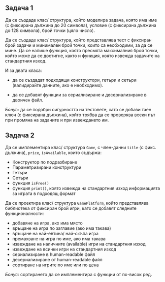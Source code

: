 ## Задача 1
Да се създаде клас/ структура, който моделира задача, която има име (с фиксирана дължина до 20 символа), условие (с фиксирана дължина до 128 символа), брой точки (цяло число).

Да се създаде клас/ структура, който представлява тест с фиксиран брой задачи и минимален брой точки, които са необходими, за да се мине. Да се напише функция, която пресмята максималния брой точки, който може да се достигне, както и функция, която извежда задачите на стандартния изход.

И за двата класа:
- да се създадат подходящи конструктори, гетъри и сетъри (валидирайте данните, ако е необходимо).

- да се добавят функции за сериализиране и десериализиране в двоичен файл.

*Бонус*: да се подобри сигурността на тестовете, като се добави таен ключ (с фиксирана дължина), който трябва да се проверява всеки път при промяна на задачите и при извеждането им.

## Задача 2
Да се имплементира клас/ структура `Game`, с член-данни `title` (с фикс. дължина), `price`, `isAvailable`, които съдържа:
- Конструктор по подразбиране
- Параметризирани конструктури
- Гетъри
- Сетъри
- функция `isFree()`
- функция `print()`, която извежда на стандартния изход информацията за играта в подходящ формат

Да се проектира клас/ структура `GamePlatform`, който представлява библиотека от фиксиран брой игри, като се добавят следните функционалности:
- добавяне на игра, ако има място
- връщане на игра по заглавие (ако има такава)
- връщане на най-евтина/ най-скъпа игра
- премахване на игра по име, ако има такава
- извеждане на наличните (available) игри на стандартния изход
- извеждане на всички игри на стандартния изход
- сериализиране в human-readable файл
- десериализиране от human-readable файл
- сортиране на игрите по име или по цена

*Бонус*: сортирането да се имплементира с функции от по-висок ред.